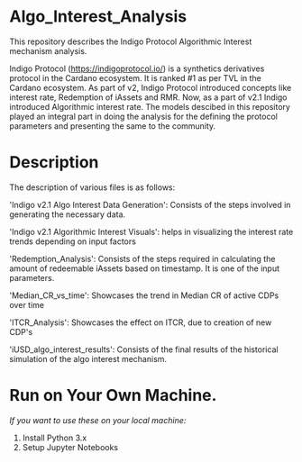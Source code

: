 # Algo_Interest_Analysis
This repository describes the Indigo Protocol Algorithmic Interest mechanism analysis.

Indigo Protocol (https://indigoprotocol.io/) is a synthetics derivatives protocol in the Cardano ecosystem. It is ranked #1 as per TVL in the Cardano ecosystem. As part of v2, Indigo Protocol introduced concepts like interest rate, Redemption of iAssets and RMR. Now, as a part of v2.1 Indigo introduced Algorithmic interest rate. The models descibed in this repository played an integral part in doing the analysis for the defining the protocol parameters and presenting the same to the community.

# Description
The description of various files is as follows:

'Indigo v2.1 Algo Interest Data Generation': Consists of the steps involved in generating the  necessary data.

'Indigo v2.1 Algorithmic Interest Visuals': helps in visualizing the interest rate trends depending on input factors

'Redemption_Analysis': Consists of the steps required in calculating the amount of redeemable iAssets based on timestamp. It is one of the input parameters.

'Median_CR_vs_time': Showcases the trend in Median CR of active CDPs over time

'ITCR_Analysis': Showcases the effect on ITCR, due to creation of new CDP's

'iUSD_algo_interest_results': Consists of the final results of the historical simulation of the algo interest mechanism.

# Run on Your Own Machine.
*If you want to use these on your local machine:*
1. Install Python 3.x
2. Setup Jupyter Notebooks
